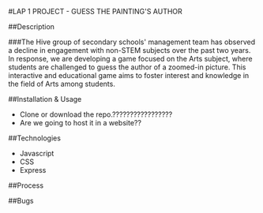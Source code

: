 #LAP 1 PROJECT - GUESS THE PAINTING'S AUTHOR

##Description

###The Hive group of secondary schools' management team has observed a decline in engagement with non-STEM subjects over the past two years. In response, we are developing a game focused on the Arts subject, where students are challenged to guess the author of a zoomed-in picture. This interactive and educational game aims to foster interest and knowledge in the field of Arts among students.

##Installation & Usage

* Clone or download the repo.?????????????????
* Are we going to host it in a website??

##Technologies

* Javascript
* CSS
* Express

##Process



##Bugs

